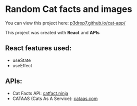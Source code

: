 # Random Cat facts and images

You can view this project here: [p3drop7.github.io/cat-app/](https://p3drop7.github.io/cat-app/)

This project was created with **React** and **APIs**

## React features used:

- useState
- useEffect

## APIs:

- Cat Facts API: [catfact.ninja](https://catfact.ninja/)
- CATAAS (Cats As A Service): [cataas.com](https://cataas.com/)
